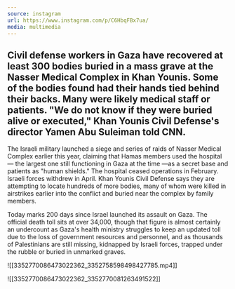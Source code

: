 ```yaml
---
source: instagram
url: https://www.instagram.com/p/C6HbqFBx7ua/
media: multimedia
---
```


## Civil defense workers in Gaza have recovered at least 300 bodies buried in a mass grave at the Nasser Medical Complex in Khan Younis. Some of the bodies found had their hands tied behind their backs. Many were likely medical staff or patients. "We do not know if they were buried alive or executed," Khan Younis Civil Defense's director Yamen Abu Suleiman told CNN.

The Israeli military launched a siege and series of raids of Nasser Medical Complex earlier this year, claiming that Hamas members used the hospital — the largest one still functioning in Gaza at the time —as a secret base and patients as "human shields." The hospital ceased operations in February. Israeli forces withdrew in April. Khan Younis Civil Defense says they are attempting to locate hundreds of more bodies, many of whom were killed in airstrikes earlier into the conflict and buried near the complex by family members.

Today marks 200 days since Israel launched its assault on Gaza. The official death toll sits at over 34,000, though that figure is almost certainly an undercount as Gaza's health ministry struggles to keep an updated toll due to the loss of government resources and personnel, and as thousands of Palestinians are still missing, kidnapped by Israeli forces, trapped under the rubble or buried in unmarked graves.

![[3352770086473022362_3352758598498427785.mp4]]

![[3352770086473022362_3352770081263491522]]

